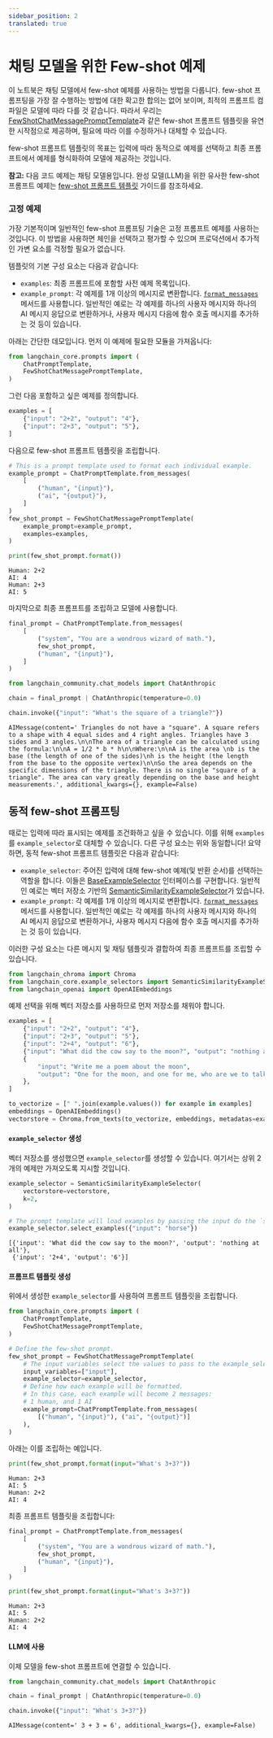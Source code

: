 ```yaml
---
sidebar_position: 2
translated: true
---
```


# 채팅 모델을 위한 Few-shot 예제

이 노트북은 채팅 모델에서 few-shot 예제를 사용하는 방법을 다룹니다. few-shot 프롬프팅을 가장 잘 수행하는 방법에 대한 확고한 합의는 없어 보이며, 최적의 프롬프트 컴파일은 모델에 따라 다를 것 같습니다. 따라서 우리는 [FewShotChatMessagePromptTemplate](https://api.python.langchain.com/en/latest/prompts/langchain_core.prompts.few_shot.FewShotChatMessagePromptTemplate.html?highlight=fewshot#langchain_core.prompts.few_shot.FewShotChatMessagePromptTemplate)과 같은 few-shot 프롬프트 템플릿을 유연한 시작점으로 제공하며, 필요에 따라 이를 수정하거나 대체할 수 있습니다.

few-shot 프롬프트 템플릿의 목표는 입력에 따라 동적으로 예제를 선택하고 최종 프롬프트에서 예제를 형식화하여 모델에 제공하는 것입니다.

**참고:** 다음 코드 예제는 채팅 모델용입니다. 완성 모델(LLM)을 위한 유사한 few-shot 프롬프트 예제는 [few-shot 프롬프트 템플릿](/docs/modules/model_io/prompts/few_shot_examples/) 가이드를 참조하세요.

### 고정 예제

가장 기본적이며 일반적인 few-shot 프롬프팅 기술은 고정 프롬프트 예제를 사용하는 것입니다. 이 방법을 사용하면 체인을 선택하고 평가할 수 있으며 프로덕션에서 추가적인 가변 요소를 걱정할 필요가 없습니다.

템플릿의 기본 구성 요소는 다음과 같습니다:
- `examples`: 최종 프롬프트에 포함할 사전 예제 목록입니다.
- `example_prompt`: 각 예제를 1개 이상의 메시지로 변환합니다. [`format_messages`](https://api.python.langchain.com/en/latest/prompts/langchain_core.prompts.chat.ChatPromptTemplate.html?highlight=format_messages#langchain_core.prompts.chat.ChatPromptTemplate.format_messages) 메서드를 사용합니다. 일반적인 예로는 각 예제를 하나의 사용자 메시지와 하나의 AI 메시지 응답으로 변환하거나, 사용자 메시지 다음에 함수 호출 메시지를 추가하는 것 등이 있습니다.

아래는 간단한 데모입니다. 먼저 이 예제에 필요한 모듈을 가져옵니다:

```python
from langchain_core.prompts import (
    ChatPromptTemplate,
    FewShotChatMessagePromptTemplate,
)
```

그런 다음 포함하고 싶은 예제를 정의합니다.

```python
examples = [
    {"input": "2+2", "output": "4"},
    {"input": "2+3", "output": "5"},
]
```

다음으로 few-shot 프롬프트 템플릿을 조립합니다.

```python
# This is a prompt template used to format each individual example.
example_prompt = ChatPromptTemplate.from_messages(
    [
        ("human", "{input}"),
        ("ai", "{output}"),
    ]
)
few_shot_prompt = FewShotChatMessagePromptTemplate(
    example_prompt=example_prompt,
    examples=examples,
)

print(few_shot_prompt.format())
```

```output
Human: 2+2
AI: 4
Human: 2+3
AI: 5
```

마지막으로 최종 프롬프트를 조립하고 모델에 사용합니다.

```python
final_prompt = ChatPromptTemplate.from_messages(
    [
        ("system", "You are a wondrous wizard of math."),
        few_shot_prompt,
        ("human", "{input}"),
    ]
)
```

```python
from langchain_community.chat_models import ChatAnthropic

chain = final_prompt | ChatAnthropic(temperature=0.0)

chain.invoke({"input": "What's the square of a triangle?"})
```

```output
AIMessage(content=' Triangles do not have a "square". A square refers to a shape with 4 equal sides and 4 right angles. Triangles have 3 sides and 3 angles.\n\nThe area of a triangle can be calculated using the formula:\n\nA = 1/2 * b * h\n\nWhere:\n\nA is the area \nb is the base (the length of one of the sides)\nh is the height (the length from the base to the opposite vertex)\n\nSo the area depends on the specific dimensions of the triangle. There is no single "square of a triangle". The area can vary greatly depending on the base and height measurements.', additional_kwargs={}, example=False)
```

## 동적 few-shot 프롬프팅

때로는 입력에 따라 표시되는 예제를 조건화하고 싶을 수 있습니다. 이를 위해 `examples`를 `example_selector`로 대체할 수 있습니다. 다른 구성 요소는 위와 동일합니다! 요약하면, 동적 few-shot 프롬프트 템플릿은 다음과 같습니다:

- `example_selector`: 주어진 입력에 대해 few-shot 예제(및 반환 순서)를 선택하는 역할을 합니다. 이들은 [BaseExampleSelector](https://api.python.langchain.com/en/latest/example_selectors/langchain_core.example_selectors.base.BaseExampleSelector.html?highlight=baseexampleselector#langchain_core.example_selectors.base.BaseExampleSelector) 인터페이스를 구현합니다. 일반적인 예로는 벡터 저장소 기반의 [SemanticSimilarityExampleSelector](https://api.python.langchain.com/en/latest/example_selectors/langchain_core.example_selectors.semantic_similarity.SemanticSimilarityExampleSelector.html?highlight=semanticsimilarityexampleselector#langchain_core.example_selectors.semantic_similarity.SemanticSimilarityExampleSelector)가 있습니다.
- `example_prompt`: 각 예제를 1개 이상의 메시지로 변환합니다. [`format_messages`](https://api.python.langchain.com/en/latest/prompts/langchain_core.prompts.chat.ChatPromptTemplate.html?highlight=chatprompttemplate#langchain_core.prompts.chat.ChatPromptTemplate.format_messages) 메서드를 사용합니다. 일반적인 예로는 각 예제를 하나의 사용자 메시지와 하나의 AI 메시지 응답으로 변환하거나, 사용자 메시지 다음에 함수 호출 메시지를 추가하는 것 등이 있습니다.

이러한 구성 요소는 다른 메시지 및 채팅 템플릿과 결합하여 최종 프롬프트를 조립할 수 있습니다.

```python
from langchain_chroma import Chroma
from langchain_core.example_selectors import SemanticSimilarityExampleSelector
from langchain_openai import OpenAIEmbeddings
```

예제 선택을 위해 벡터 저장소를 사용하므로 먼저 저장소를 채워야 합니다.

```python
examples = [
    {"input": "2+2", "output": "4"},
    {"input": "2+3", "output": "5"},
    {"input": "2+4", "output": "6"},
    {"input": "What did the cow say to the moon?", "output": "nothing at all"},
    {
        "input": "Write me a poem about the moon",
        "output": "One for the moon, and one for me, who are we to talk about the moon?",
    },
]

to_vectorize = [" ".join(example.values()) for example in examples]
embeddings = OpenAIEmbeddings()
vectorstore = Chroma.from_texts(to_vectorize, embeddings, metadatas=examples)
```

#### `example_selector` 생성

벡터 저장소를 생성했으면 `example_selector`를 생성할 수 있습니다. 여기서는 상위 2개의 예제만 가져오도록 지시할 것입니다.

```python
example_selector = SemanticSimilarityExampleSelector(
    vectorstore=vectorstore,
    k=2,
)

# The prompt template will load examples by passing the input do the `select_examples` method
example_selector.select_examples({"input": "horse"})
```

```output
[{'input': 'What did the cow say to the moon?', 'output': 'nothing at all'},
 {'input': '2+4', 'output': '6'}]
```

#### 프롬프트 템플릿 생성

위에서 생성한 `example_selector`를 사용하여 프롬프트 템플릿을 조립합니다.

```python
from langchain_core.prompts import (
    ChatPromptTemplate,
    FewShotChatMessagePromptTemplate,
)

# Define the few-shot prompt.
few_shot_prompt = FewShotChatMessagePromptTemplate(
    # The input variables select the values to pass to the example_selector
    input_variables=["input"],
    example_selector=example_selector,
    # Define how each example will be formatted.
    # In this case, each example will become 2 messages:
    # 1 human, and 1 AI
    example_prompt=ChatPromptTemplate.from_messages(
        [("human", "{input}"), ("ai", "{output}")]
    ),
)
```

아래는 이를 조립하는 예입니다.

```python
print(few_shot_prompt.format(input="What's 3+3?"))
```

```output
Human: 2+3
AI: 5
Human: 2+2
AI: 4
```

최종 프롬프트 템플릿을 조립합니다:

```python
final_prompt = ChatPromptTemplate.from_messages(
    [
        ("system", "You are a wondrous wizard of math."),
        few_shot_prompt,
        ("human", "{input}"),
    ]
)
```

```python
print(few_shot_prompt.format(input="What's 3+3?"))
```

```output
Human: 2+3
AI: 5
Human: 2+2
AI: 4
```

#### LLM에 사용

이제 모델을 few-shot 프롬프트에 연결할 수 있습니다.

```python
from langchain_community.chat_models import ChatAnthropic

chain = final_prompt | ChatAnthropic(temperature=0.0)

chain.invoke({"input": "What's 3+3?"})
```

```output
AIMessage(content=' 3 + 3 = 6', additional_kwargs={}, example=False)
```
